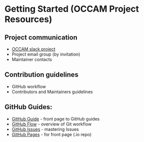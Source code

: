 # Getting Started (OCCAM Project Resources)

## Project communication
* [OCCAM slack project](http://occam-dev.slack.com)
* Project email group (by invitation)
* Maintainer contacts

## Contribution guidelines
* GitHub workflow
* Contributors and Maintainers guidelines


## GitHub Guides:
* [GitHub Guide](https://guides.github.com/) - front page to GitHub guides
* [GitHub Flow](https://guides.github.com/introduction/flow/) - overview of Git workflow
* [GitHub Issues](https://guides.github.com/features/issues/) - mastering Issues
* [GitHub Pages](https://guides.github.com/features/issues/) - for front page (.io repo)
